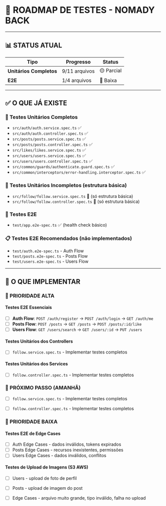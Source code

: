 # 🧪 ROADMAP DE TESTES - NOMADY BACK

---

## 📊 STATUS ATUAL

| Tipo | Progresso | Status |
|------|-----------|--------|
| **Unitários Completos** | 9/11 arquivos | 🟡 Parcial |
| **E2E** | 1/4 arquivos | 🔴 Baixa |

---

## ✅ O QUE JÁ EXISTE

### 🎯 Testes Unitários Completos
- `src/auth/auth.service.spec.ts` ✅
- `src/auth/auth.controller.spec.ts` ✅
- `src/posts/posts.service.spec.ts` ✅
- `src/posts/posts.controller.spec.ts` ✅
- `src/likes/likes.service.spec.ts` ✅
- `src/users/users.service.spec.ts` ✅
- `src/users/users.controller.spec.ts` ✅
- `src/common/guards/authenticate.guard.spec.ts` ✅
- `src/common/interceptors/error-handling.interceptor.spec.ts` ✅

### 🎯 Testes Unitários Incompletos (estrutura básica)
- `src/follow/follow.service.spec.ts` 🔴 (só estrutura básica)
- `src/follow/follow.controller.spec.ts` 🔴 (só estrutura básica)

### 🧪 Testes E2E
- `test/app.e2e-spec.ts` ✅ (health check básico)

### 📋 Testes E2E Recomendados (não implementados)
- `test/auth.e2e-spec.ts` - Auth Flow
- `test/posts.e2e-spec.ts` - Posts Flow
- `test/users.e2e-spec.ts` - Users Flow

---

## 🚀 O QUE IMPLEMENTAR

### 🎯 PRIORIDADE ALTA

#### Testes E2E Essenciais
- [ ] **Auth Flow**: `POST /auth/register` → `POST /auth/login` → `GET /auth/me`
- [ ] **Posts Flow**: `POST /posts` → `GET /posts` → `POST /posts/:id/like`
- [ ] **Users Flow**: `GET /users/search` → `GET /users/:id` → `PUT /users`

#### Testes Unitários dos Controllers
- [ ] `follow.service.spec.ts` - Implementar testes completos

#### Testes Unitários dos Services
- [ ] `follow.controller.spec.ts` - Implementar testes completos

### 🎯 PRÓXIMO PASSO (AMANHÃ)

- [ ] `follow.service.spec.ts` - Implementar testes completos
- [ ] `follow.controller.spec.ts` - Implementar testes completos


### 🎯 PRIORIDADE BAIXA

#### Testes E2E de Edge Cases
- [ ] Auth Edge Cases - dados inválidos, tokens expirados
- [ ] Posts Edge Cases - recursos inexistentes, permissões
- [ ] Users Edge Cases - dados inválidos, conflitos

#### Testes de Upload de Imagens (S3 AWS)
- [ ] Users - upload de foto de perfil
- [ ] Posts - upload de imagem do post
- [ ] Edge Cases - arquivo muito grande, tipo inválido, falha no upload

